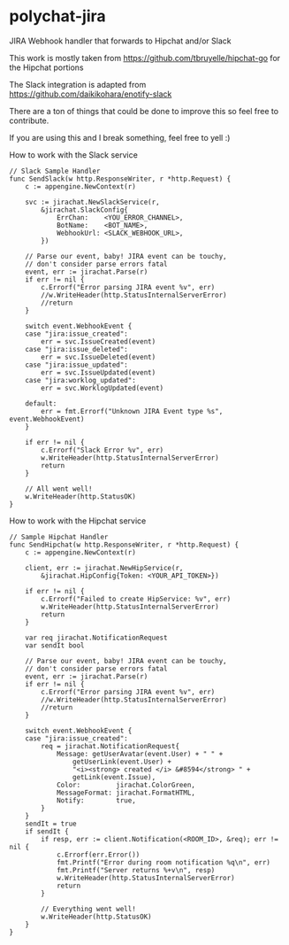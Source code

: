 # polychat-jira
JIRA Webhook handler that forwards to Hipchat and/or Slack


This work is mostly taken from https://github.com/tbruyelle/hipchat-go for the Hipchat portions

The Slack integration is adapted from https://github.com/daikikohara/enotify-slack


There are a ton of things that could be done to improve this so feel free to contribute.

If you are using this and I break something, feel free to yell :)

How to work with the Slack service
```
// Slack Sample Handler
func SendSlack(w http.ResponseWriter, r *http.Request) {
	c := appengine.NewContext(r)

	svc := jirachat.NewSlackService(r,
		&jirachat.SlackConfig{
			ErrChan:    <YOU_ERROR_CHANNEL>,
			BotName:    <BOT_NAME>,
			WebhookUrl: <SLACK_WEBHOOK_URL>,
		})

	// Parse our event, baby! JIRA event can be touchy,
	// don't consider parse errors fatal
	event, err := jirachat.Parse(r)
	if err != nil {
		c.Errorf("Error parsing JIRA event %v", err)
		//w.WriteHeader(http.StatusInternalServerError)
		//return
	}

	switch event.WebhookEvent {
	case "jira:issue_created":
		err = svc.IssueCreated(event)
	case "jira:issue_deleted":
		err = svc.IssueDeleted(event)
	case "jira:issue_updated":
		err = svc.IssueUpdated(event)
	case "jira:worklog_updated":
		err = svc.WorklogUpdated(event)

	default:
		err = fmt.Errorf("Unknown JIRA Event type %s", event.WebhookEvent)
	}

	if err != nil {
		c.Errorf("Slack Error %v", err)
		w.WriteHeader(http.StatusInternalServerError)
		return
	}

	// All went well!
	w.WriteHeader(http.StatusOK)
}
```

How to work with the Hipchat service
```
// Sample Hipchat Handler
func SendHipchat(w http.ResponseWriter, r *http.Request) {
	c := appengine.NewContext(r)

	client, err := jirachat.NewHipService(r,
		&jirachat.HipConfig{Token: <YOUR_API_TOKEN>})

	if err != nil {
		c.Errorf("Failed to create HipService: %v", err)
		w.WriteHeader(http.StatusInternalServerError)
		return
	}

	var req jirachat.NotificationRequest
	var sendIt bool

	// Parse our event, baby! JIRA event can be touchy,
	// don't consider parse errors fatal
	event, err := jirachat.Parse(r)
	if err != nil {
		c.Errorf("Error parsing JIRA event %v", err)
		//w.WriteHeader(http.StatusInternalServerError)
		//return
	}

	switch event.WebhookEvent {
	case "jira:issue_created":
		req = jirachat.NotificationRequest{
			Message: getUserAvatar(event.User) + " " +
				getUserLink(event.User) +
				"<i><strong> created </i> &#8594</strong> " +
				getLink(event.Issue),
			Color:         jirachat.ColorGreen,
			MessageFormat: jirachat.FormatHTML,
			Notify:        true,
		}
	}
	sendIt = true
	if sendIt {
		if resp, err := client.Notification(<ROOM_ID>, &req); err != nil {
			c.Errorf(err.Error())
			fmt.Printf("Error during room notification %q\n", err)
			fmt.Printf("Server returns %+v\n", resp)
			w.WriteHeader(http.StatusInternalServerError)
			return
		}

		// Everything went well!
		w.WriteHeader(http.StatusOK)
	}
}
```
